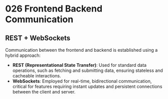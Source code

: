 # 026 Frontend Backend Communication

## REST + WebSockets

Communication between the frontend and backend is established using a hybrid approach:

*   **REST (Representational State Transfer)**: Used for standard data operations, such as fetching and submitting data, ensuring stateless and cacheable interactions.
*   **WebSockets**: Employed for real-time, bidirectional communication, critical for features requiring instant updates and persistent connections between the client and server.
